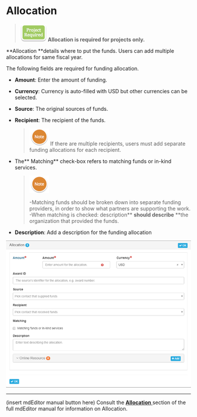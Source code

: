 # Allocation

> ![](/assets/project_required_small.png) **Allocation is required for projects only.**

**Allocation **details where to put the funds. Users can add multiple allocations for same fiscal year.

The following fields are required for funding allocation.

* **Amount**: Enter the amount of funding.

* **Currency**: Currency is auto-filled with USD but other currencies can be selected.

* **Source**: The original sources of funds.

* **Recipient**: The recipient of the funds.

  > ![](/assets/NoteSmall.png) If there are multiple recipients, users must add separate funding allocations for each recipient.

* The** Matching** check-box refers to matching funds or in-kind services.

  > ![](/assets/NoteSmall.png)
  >
  > -Matching funds should be broken down into separate funding providers, in order to show what partners are supporting the work.  
  > -When matching is checked: description** **should describe** **the organization that provided the funds.

* **Description**: Add a description for the funding allocation

![](/assets/Allocation_Window.png)

---

\(insert mdEditor manual button here\) Consult the [**Allocation** ](https://adiwg.gitbooks.io/mdeditor/content/record/edit/record-funding/allocation.html)section of the full mdEditor manual for information on Allocation.

